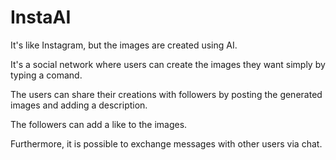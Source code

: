 # InstaAI

It's like Instagram, but the images are created using AI.

It's a social network where users can create the images they want simply by typing a comand. 

The users can share their creations with followers by posting the generated images and adding a description.

The followers can add a like to the images. 

Furthermore, it is possible to exchange messages with other users via chat.
